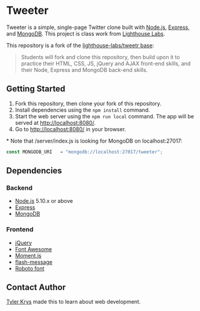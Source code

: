 # Tweeter

Tweeter is a simple, single-page Twitter clone built with [Node.js](https://nodejs.org/en/), [Express](https://expressjs.com/), and [MongoDB](https://www.mongodb.com/). This project is class work from [Lighthouse Labs](https://github.com/lighthouse-labs/).

This repository is a fork of the [lighthouse-labs/tweetr base](https://github.com/lighthouse-labs/tweetr):

> Students will fork and clone this repository, then build upon it to practice their HTML, CSS, JS, jQuery and AJAX front-end skills, and their Node, Express and MongoDB back-end skills.

## Getting Started

1. Fork this repository, then clone your fork of this repository.
2. Install dependencies using the `npm install` command.
3. Start the web server using the `npm run local` command. The app will be served at <http://localhost:8080/>.
4. Go to <http://localhost:8080/> in your browser.

\* Note that /server/index.js is looking for MongoDB on localhost:27017:

```js
const MONGODB_URI   = "mongodb://localhost:27017/tweeter";
```

## Dependencies

### Backend

- [Node.js](https://nodejs.org/en/) 5.10.x or above
- [Express](https://expressjs.com/)
- [MongoDB](https://www.mongodb.com/)

### Frontend

- [jQuery](https://jquery.com/)
- [Font Awesome](http://fontawesome.io/)
- [Moment.js](https://momentjs.com/)
- [flash-message](https://www.npmjs.com/package/flash-message)
- [Roboto font](https://fonts.google.com/specimen/Roboto)

## Contact Author

[Tyler Krys](https://tylerkrys.ca) made this to learn about web development.